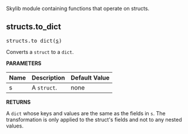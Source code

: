 <!-- Generated with Stardoc: http://skydoc.bazel.build -->

Skylib module containing functions that operate on structs.

<a id="#structs.to_dict"></a>

## structs.to_dict

<pre>
structs.to_dict(<a href="#structs.to_dict-s">s</a>)
</pre>

Converts a `struct` to a `dict`.

**PARAMETERS**


| Name  | Description | Default Value |
| :------------- | :------------- | :------------- |
| <a id="structs.to_dict-s"></a>s |  A <code>struct</code>.   |  none |

**RETURNS**

A `dict` whose keys and values are the same as the fields in `s`. The
transformation is only applied to the struct's fields and not to any
nested values.


